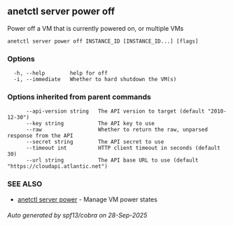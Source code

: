 ## anetctl server power off

Power off a VM that is currently powered on, or multiple VMs

```
anetctl server power off INSTANCE_ID [INSTANCE_ID...] [flags]
```

### Options

```
  -h, --help        help for off
  -i, --immediate   Whether to hard shutdown the VM(s)
```

### Options inherited from parent commands

```
      --api-version string   The API version to target (default "2010-12-30")
      --key string           The API key to use
      --raw                  Whether to return the raw, unparsed response from the API
      --secret string        The API secret to use
      --timeout int          HTTP client timeout in seconds (default 30)
      --url string           The API base URL to use (default "https://cloudapi.atlantic.net")
```

### SEE ALSO

* [anetctl server power](anetctl_server_power.md)	 - Manage VM power states

###### Auto generated by spf13/cobra on 28-Sep-2025
